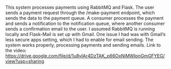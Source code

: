 This system processes payments using RabbitMQ and Flask. The user sends a payment request through the /make-payment endpoint, which sends the data to the payment queue. A consumer processes the payment and sends a notification to the notification queue, where another consumer sends a confirmation email to the user.
I assumed RabbitMQ is running locally and Flask-Mail is set up with Gmail. One issue I had was with Gmail’s less secure apps setting, which I had to enable for email sending. The system works properly, processing payments and sending emails.
Link to the video: https://drive.google.com/file/d/1u8yIAr4DzTAK_p66OxNiMWIpnGmGFYEG/view?usp=sharing
